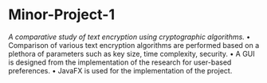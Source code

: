 # Minor-Project-1
*A comparative study of text encryption using cryptographic algorithms.*
• Comparison of various text encryption algorithms are performed based on a plethora of parameters such as key size, time complexity, security.
• A GUI is designed from the implementation of the research for user-based preferences.
• JavaFX is used for the implementation of the project.
